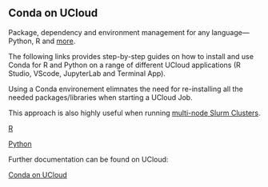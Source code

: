 
## Conda on UCloud

Package, dependency and environment management for any language—Python, R and [more](https://docs.conda.io/en/latest/).

The following links provides step-by-step guides on how to install and use Conda for R and Python on a range of different UCloud applications (R Studio, VScode, JupyterLab and Terminal App).

Using a Conda environement elimnates the need for re-installing all the needed packages/libraries when starting a UCloud Job.

This approach is also highly useful when running [multi-node Slurm Clusters](https://github.com/CBS-HPC/UCloud_SlurmCluster/blob/main/README.md). 

[R](https://github.com/CBS-HPC/UCloud-Tutorials/blob/main/Conda/Conda_R.ipynb)

[Python](https://github.com/CBS-HPC/UCloud-Tutorials/blob/main/Conda/Conda_Python.ipynb)

Further documentation can be found on UCloud:

[Conda on UCloud](https://docs.cloud.sdu.dk/search.html?q=Conda&check_keywords=yes&area=default) 
